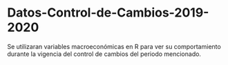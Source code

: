 # Datos-Control-de-Cambios-2019-2020
Se utilizaran variables macroeconómicas en R para ver su comportamiento durante la vigencia del control de cambios del periodo mencionado.
